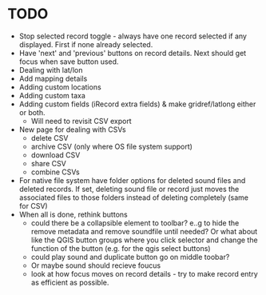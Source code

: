 # TODO
- Stop selected record toggle - always have one record selected if any displayed. First if none already selected.
- Have 'next' and 'previous' buttons on record details. Next should get focus when save button used.
- Dealing with lat/lon
- Add mapping details
- Adding custom locations
- Adding custom taxa
- Adding custom fields (iRecord extra fields) & make gridref/latlong either or both.
  - Will need to revisit CSV export
- New page for dealing with CSVs
  - delete CSV
  - archive CSV (only where OS file system support)
  - download CSV
  - share CSV
  - combine CSVs
- For native file system have folder options for deleted sound files and deleted records. If set, deleting sound file or record just moves the associated files to those folders instead of deleting completely (same for CSV)
- When all is done, rethink buttons
  - could there be a collapsible element to toolbar? e..g to hide the remove metadata and remove soundfile until needed? Or what about like the QGIS button groups where you click selector and change the function of the button (e.g. for the qgis select buttons)
  - could play sound and duplicate button go on middle toobar?
  - Or maybe sound should recieve foucus 
  - look at how focus moves on record details - try to make record entry as efficient as possible.